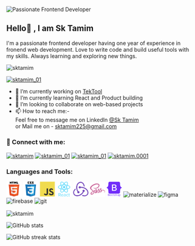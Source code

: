 ![Passionate Frontend Developer](https://media-exp1.licdn.com/dms/image/C5616AQGZcPZ0l5zYVg/profile-displaybackgroundimage-shrink_350_1400/0/1650436410189?e=2147483647&v=beta&t=w_A8QnIeoLTd3Q8i1xJnsrxu_BlMadcddESRQKORTrw)

## Hello👋 , I am Sk Tamim

I'm a passionate frontend developer having one year of experience in fronend web development. Love to write code and build useful tools  with my skills. Always learning and exploring  new things.


<p align="left"> <img src="https://komarev.com/ghpvc/?username=sktamim&label=Profile%20views&color=0e75b6&style=flat" alt="sktamim" /> </p>
<p align="left"> <a href="https://twitter.com/sktamim_01" target="blank"><img src="https://img.shields.io/twitter/follow/sktamim_01?logo=twitter&style=for-the-badge" alt="sktamim_01" /></a> </p>

- 🔭 I’m currently working on [TekTool](https://github.com/SkTamim/tek-tool)
- 🌱 I’m currently learning React and Product building 
- 👯 I’m looking to collaborate on web-based projects 
- 📫 How to reach me:- <br>
Feel free to message me on LinkedIn <a href="https://www.linkedin.com/in/sktamim/">@Sk Tamim</a><br>
or Mail me on - sktamim225@gmail.com


<h3 align="left"> &#128588; Connect with me:</h3>
<p align="left">
<a href="https://linkedin.com/in/sktamim" target="blank"><img align="center" src="https://raw.githubusercontent.com/rahuldkjain/github-profile-readme-generator/master/src/images/icons/Social/linked-in-alt.svg" alt="sktamim" height="30" width="40" /></a>
  <a href="https://twitter.com/sktamim_01" target="blank"><img align="center" src="https://raw.githubusercontent.com/rahuldkjain/github-profile-readme-generator/master/src/images/icons/Social/twitter.svg" alt="sktamim_01" height="30" width="40" /></a>
<a href="https://instagram.com/sktamim_01" target="blank"><img align="center" src="https://raw.githubusercontent.com/rahuldkjain/github-profile-readme-generator/master/src/images/icons/Social/instagram.svg" alt="sktamim_01" height="30" width="40" /></a>
  <a href="https://fb.com/sktamim.0001" target="blank"><img align="center" src="https://raw.githubusercontent.com/rahuldkjain/github-profile-readme-generator/master/src/images/icons/Social/facebook.svg" alt="sktamim.0001" height="30" width="40" /></a>
</p>


<h3 align="left">Languages and Tools:</h3>
<p align="left"> 
    <a href="https://www.w3.org/html/" target="_blank" style="text-decoration: none !important;"> <img src="https://raw.githubusercontent.com/devicons/devicon/master/icons/html5/html5-original-wordmark.svg" alt="html5" width="40" height="40"/> </a> 
  <a href="https://www.w3schools.com/css/" target="_blank" rel="noreferrer"  style="text-decoration:none !important;"> <img src="https://raw.githubusercontent.com/devicons/devicon/master/icons/css3/css3-original-wordmark.svg" alt="css3" width="40" height="40"/> </a>
   <a href="https://developer.mozilla.org/en-US/docs/Web/JavaScript" target="_blank" rel="noreferrer"  style="text-decoration:none !important;"> <img src="https://raw.githubusercontent.com/devicons/devicon/master/icons/javascript/javascript-original.svg" alt="javascript" width="40" height="40"/> </a>
   <a href="https://reactjs.org/" target="_blank" rel="noreferrer"  style="text-decoration:none !important;"> <img src="https://raw.githubusercontent.com/devicons/devicon/master/icons/react/react-original-wordmark.svg" alt="react" width="40" height="40"/> </a> 
  <a href="https://redux.js.org" target="_blank" rel="noreferrer"  style="text-decoration:none !important;"> <img src="https://raw.githubusercontent.com/devicons/devicon/master/icons/redux/redux-original.svg" alt="redux" width="40" height="40"/> </a>
   <a href="https://sass-lang.com" target="_blank" rel="noreferrer"  style="text-decoration:none !important;"> <img src="https://raw.githubusercontent.com/devicons/devicon/master/icons/sass/sass-original.svg" alt="sass" width="40" height="40"/> </a> 
 <a href="https://getbootstrap.com" target="_blank" rel="noreferrer"  style="text-decoration:none !important;"> <img src="https://raw.githubusercontent.com/devicons/devicon/master/icons/bootstrap/bootstrap-plain-wordmark.svg" alt="bootstrap" width="40" height="40"/> </a>
  <a href="https://materializecss.com/" target="_blank" rel="noreferrer"  style="text-decoration:none !important;"> <img src="https://raw.githubusercontent.com/prplx/svg-logos/5585531d45d294869c4eaab4d7cf2e9c167710a9/svg/materialize.svg" alt="materialize" width="40" height="40"/> </a>
 <a href="https://www.figma.com/" target="_blank" rel="noreferrer"  style="text-decoration:none !important;"> <img src="https://www.vectorlogo.zone/logos/figma/figma-icon.svg" alt="figma" width="40" height="40"/> </a>
  <a href="https://firebase.google.com/" target="_blank" rel="noreferrer"  style="text-decoration:none !important;"> <img src="https://www.vectorlogo.zone/logos/firebase/firebase-icon.svg" alt="firebase" width="40" height="40"/> </a>
  <a href="https://git-scm.com/" target="_blank" rel="noreferrer"  style="text-decoration:none !important;"> <img src="https://www.vectorlogo.zone/logos/git-scm/git-scm-icon.svg" alt="git" width="40" height="40"/> </a>
</p>

<p><img align="center" src="https://github-readme-stats.vercel.app/api/top-langs?username=sktamim&show_icons=true&locale=en&layout=compact" alt="sktamim" /></p>


![GitHub stats](https://github-readme-stats.vercel.app/api?username=sktamim&show_icons=true&count_private=true)  

![GitHub streak stats](https://github-readme-streak-stats.herokuapp.com/?user=sktamim)  

